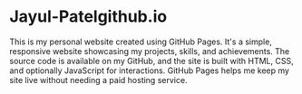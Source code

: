 # Jayul-Patelgithub.io
This is my personal website created using GitHub Pages. It's a simple, responsive website showcasing my projects, skills, and achievements. The source code is available on my GitHub, and the site is built with HTML, CSS, and optionally JavaScript for interactions. GitHub Pages helps me keep my site live without needing a paid hosting service.
